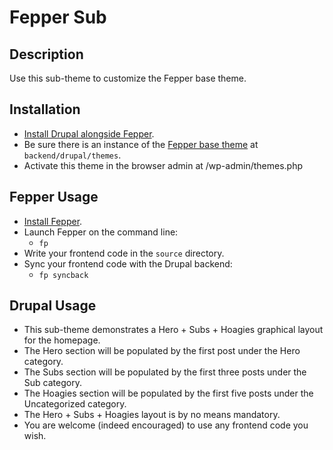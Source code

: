 # Fepper Sub

## Description

Use this sub-theme to customize the Fepper base theme.

## Installation

* [Install Drupal alongside Fepper](https://github.com/electric-eloquence/fepper-drupal#user-content-drupal-install).
* Be sure there is an instance of the [Fepper base theme](https://www.drupal.org/project/fepper) 
  at `backend/drupal/themes`.
* Activate this theme in the browser admin at /wp-admin/themes.php

## Fepper Usage

* [Install Fepper](https://github.com/electric-eloquence/fepper-drupal#user-content-install).
* Launch Fepper on the command line:
  * `fp`
* Write your frontend code in the `source` directory.
* Sync your frontend code with the Drupal backend:
  * `fp syncback`

## Drupal Usage

* This sub-theme demonstrates a Hero + Subs + Hoagies graphical layout for the homepage.
* The Hero section will be populated by the first post under the Hero category.
* The Subs section will be populated by the first three posts under the Sub category.
* The Hoagies section will be populated by the first five posts under the Uncategorized category.
* The Hero + Subs + Hoagies layout is by no means mandatory.
* You are welcome (indeed encouraged) to use any frontend code you wish.

